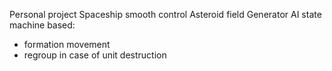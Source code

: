 Personal project
Spaceship smooth control
Asteroid field Generator
AI state machine based:
- formation movement
- regroup in case of unit destruction
